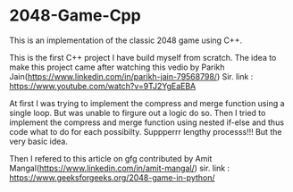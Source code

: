 # 2048-Game-Cpp
This is an implementation of the classic 2048 game using C++.

This is the first C++ project I have build myself from scratch. The idea to make this project came after watching this vedio by Parikh Jain(https://www.linkedin.com/in/parikh-jain-79568798/) Sir.
link : https://www.youtube.com/watch?v=9TJ2YgEaEBA

At first I was trying to implement the compress and merge function using a single loop.
But was unable to firgure out a logic do so.
Then I tried to implement the compress and merge function using nested if-else and thus code what to do for each possibilty.
Suppperrr lengthy processs!!! But the very basic idea.

Then I refered to this article on gfg contributed by Amit Mangal(https://www.linkedin.com/in/amit-mangal/) sir.
link : https://www.geeksforgeeks.org/2048-game-in-python/
